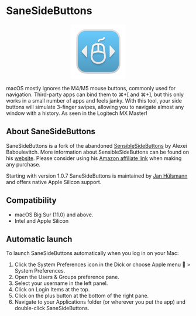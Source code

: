# SaneSideButtons
<p align="center">
	<img src="icon.png" width=150 />
</p>

macOS mostly ignores the M4/M5 mouse buttons, commonly used for navigation. Third-party apps can bind them to ⌘+[ and ⌘+], but this only works in a small number of apps and feels janky. With this tool, your side buttons will simulate 3-finger swipes, allowing you to navigate almost any window with a history. As seen in the Logitech MX Master!

## About SaneSideButtons

SaneSideButtons is a fork of the abandoned [SensibleSideButtons](https://github.com/archagon/sensible-side-buttons) by Alexei Baboulevitch. More information about SensibleSideButtons can be found on his [website](https://sensible-side-buttons.archagon.net/). Please consider using his [Amazon affiliate link](http://amzn.to/2tlwbAB) when making any purchase.

Starting with version 1.0.7 SaneSideButtons is maintained by [Jan Hülsmann](https://github.com/thealpa) and offers native Apple Silicon support.

## Compatibility

- macOS Big Sur (11.0) and above.
- Intel and Apple Silicon

## Automatic launch
To launch SaneSideButtons automatically when you log in on your Mac:

1. Click the System Preferences icon in the Dick or choose Apple menu  > System Preferences.
2. Open the Users & Groups preference pane.
3. Select your username in the left panel.
4. Click on Login Items at the top.
5. Click on the plus button at the bottom of the right pane.
6. Navigate to your Applications folder (or wherever you put the app) and double-click SaneSideButtons.
